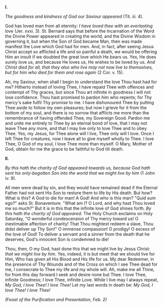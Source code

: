 
**I\.**

*The goodness and kindness of God our Saviour appeared* (Tit. iii. 4).

God has loved man from all eternity: *I have loved thee with an everlasting love* (Jer. xxxi. 3). St. Bernard says that before the Incarnation of the Word the Divine Power appeared in creating the world, and the Divine Wisdom in governing it, but when the Son of God became Man, then was made manifest the Love which God had for men. And, in fact, after seeing Jesus Christ accept so afflicted a life and so painful a death, we would be offering Him an insult if we doubted the great love which He bears us. Yes, He does surely love us, and because He loves us, He wishes to be loved by us. *And Christ died for all, that they also who live may not now live to themselves, but for him who died for them and rose again* (2 Cor. v. 15).

Ah, my Saviour, when shall I begin to understand the love Thou hast had for me? Hitherto instead of loving Thee, I have repaid Thee with offences and contempt of Thy graces, but since Thou art infinite in goodness I will not lose confidence. Thou hast promised to pardon him who repents; for Thy mercy\'s sake fulfil Thy promise to me. I have dishonoured Thee by putting Thee aside to follow my own pleasures; but now I grieve for it from the bottom of my soul, and there is no sorrow that afflicts me more than the remembrance of having offended Thee, my Sovereign Good. Pardon me and unite me entirely to Thee by an eternal bond of love, that I may not leave Thee any more, and that I may live only to love Thee and to obey Thee. Yes, my Jesus, for Thee alone will I live, Thee only will I love. Once I left Thee for creatures, now I leave all to give myself wholly to Thee. I love Thee, O God of my soul, I love Thee more than myself. O Mary, Mother of God, obtain for me the grace to be faithful to God till death.

**II\.**

*By this hath the charity of God appeared towards us, because God hath sent his only-begotten Son into the world that we might live by him* (1 John iv. 9).

All men were dead by sin, and they would have remained dead if the Eternal Father had not sent His Son to restore them to life by His death. But how? What is this? A God to die for man! A God! And who is this man? \"Quid sum ego?\" asks St. Bonaventure. \"What am I? O Lord, and why hast Thou loved me so much?\" But it is in this that the infinite love of God shines forth. *By this hath the charity of God appeared*. The Holy Church exclaims on Holy Saturday, \"O wonderful condescension of Thy mercy toward us! O inestimable affection of charity! That Thou mightest redeem a slave, Thou didst deliver up Thy Son!\" O immense compassion! O prodigy! O excess of the love of God! To deliver a servant and a sinner from the death that he deserves, God\'s innocent Son is condemned to die!

Thou, then, O my God, hast done this that we might live by Jesus Christ: *that we might live by him*. Yes, indeed, it is but meet that we should live for Him, Who has given all His Blood and His life for us. My dear Redeemer, in the presence of Thy Wounds and of the Cross on which I see Thee dead for me, I consecrate to Thee my life and my whole will. Ah, make me all Thine, for from this day forward I seek and desire none but Thee. I love Thee, infinite Goodness; I love Thee, infinite Love. While I live may I always repeat, *My God, I love Thee! I love Thee!* Let my last words in death be: *My God, I love Thee! I love Thee!*

*(Feast of the Purification and Presentation, Feb. 2)*

